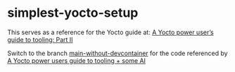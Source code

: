 # simplest-yocto-setup

This serves as a reference for the Yocto guide at: [A Yocto power user’s guide to tooling: Part II](https://medium.com/@ruvi-d/a-yocto-power-users-guide-to-tooling-part-ii-803ae9fdace9)

Switch to the branch [main-without-devcontainer](https://github.com/ruvi-d/simplest-yocto-setup/tree/main-without-devcontainer) for the code referenced by
[A Yocto power users guide to tooling + some AI](https://ruvi-d.medium.com/a-yocto-power-users-guide-to-tooling-some-ai-c4e2b6650ac1)
